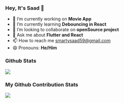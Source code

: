 ### Hey, It's Saad 👋



- 🔭 I’m currently working on **Movie App**
- 🌱 I’m currently learning **Debouncing in React**
- 👯 I’m looking to collaborate on **openSource project**
- 💬 Ask me about **Flutter and React**
- 📫 How to reach me smartysaad59@gmail.com
- 😄 Pronouns: **He/Him**

### **Github Stats**

<img src="https://github-readme-stats.vercel.app/api?username=Saad575757&&show_icons=true&title_color=#ffffff&icon_color=bb2acf&text_color=daf7dc&bg_color=151515">

### **My Github Contribution Stats**

<img src="https://github-readme-streak-stats.herokuapp.com/?user=Saad575757&theme=black-ice&hide_border=true&stroke=0000&background=060A0CD0">


